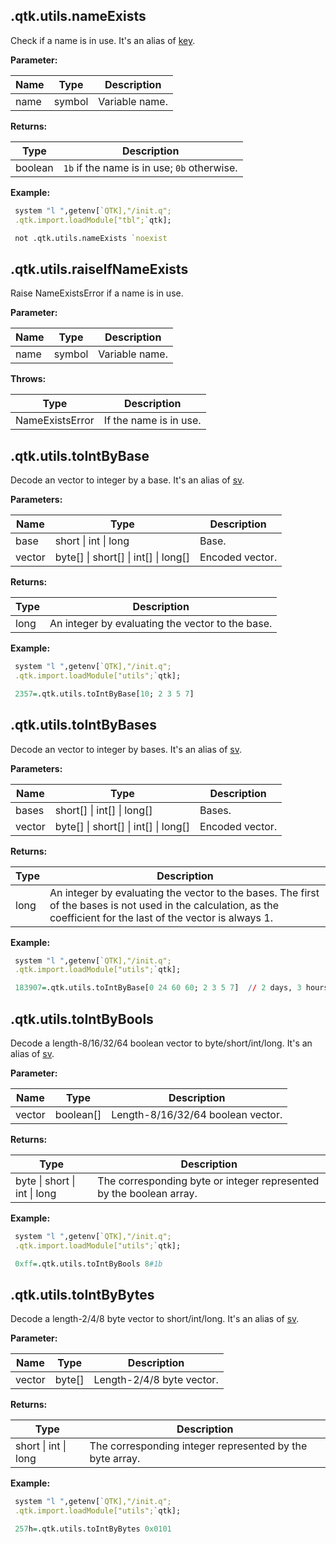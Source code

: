

## .qtk.utils.nameExists

Check if a name is in use.
It's an alias of [key](https://code.kx.com/q/ref/key/#whether-a-name-is-defined).

**Parameter:**

|Name|Type|Description|
|---|---|---|
|name|symbol|Variable name.|

**Returns:**

|Type|Description|
|---|---|
|boolean|`1b` if the name is in use; `0b` otherwise.|

**Example:**

```q
 system "l ",getenv[`QTK],"/init.q";
 .qtk.import.loadModule["tbl";`qtk];

 not .qtk.utils.nameExists `noexist
```

## .qtk.utils.raiseIfNameExists

Raise NameExistsError if a name is in use.

**Parameter:**

|Name|Type|Description|
|---|---|---|
|name|symbol|Variable name.|

**Throws:**

|Type|Description|
|---|---|
|NameExistsError|If the name is in use.|

## .qtk.utils.toIntByBase

Decode an vector to integer by a base.
It's an alias of [sv](https://code.kx.com/q/ref/sv/#decode).

**Parameters:**

|Name|Type|Description|
|---|---|---|
|base|short \| int \| long|Base.|
|vector|byte[] \| short[] \| int[] \| long[]|Encoded vector.|

**Returns:**

|Type|Description|
|---|---|
|long|An integer by evaluating the vector to the base.|

**Example:**

```q
 system "l ",getenv[`QTK],"/init.q";
 .qtk.import.loadModule["utils";`qtk];

 2357=.qtk.utils.toIntByBase[10; 2 3 5 7]
```

## .qtk.utils.toIntByBases

Decode an vector to integer by bases.
It's an alias of [sv](https://code.kx.com/q/ref/sv/#decode).

**Parameters:**

|Name|Type|Description|
|---|---|---|
|bases|short[] \| int[] \| long[]|Bases.|
|vector|byte[] \| short[] \| int[] \| long[]|Encoded vector.|

**Returns:**

|Type|Description|
|---|---|
|long|An integer by evaluating the vector to the bases. The first of the bases is not used in the calculation,  as the coefficient for the last of the vector is always 1.|

**Example:**

```q
 system "l ",getenv[`QTK],"/init.q";
 .qtk.import.loadModule["utils";`qtk];

 183907=.qtk.utils.toIntByBase[0 24 60 60; 2 3 5 7]  // 2 days, 3 hours, 5 minutes, 7 seconds
```

## .qtk.utils.toIntByBools

Decode a length-8/16/32/64 boolean vector to byte/short/int/long.
It's an alias of [sv](https://code.kx.com/q/ref/sv/#decode).

**Parameter:**

|Name|Type|Description|
|---|---|---|
|vector|boolean[]|Length-8/16/32/64 boolean vector.|

**Returns:**

|Type|Description|
|---|---|
|byte \| short \| int \| long|The corresponding byte or integer represented by the boolean array.|

**Example:**

```q
 system "l ",getenv[`QTK],"/init.q";
 .qtk.import.loadModule["utils";`qtk];

 0xff=.qtk.utils.toIntByBools 8#1b
```

## .qtk.utils.toIntByBytes

Decode a length-2/4/8 byte vector to short/int/long.
It's an alias of [sv](https://code.kx.com/q/ref/sv/#decode).

**Parameter:**

|Name|Type|Description|
|---|---|---|
|vector|byte[]|Length-2/4/8 byte vector.|

**Returns:**

|Type|Description|
|---|---|
|short \| int \| long|The corresponding integer represented by the byte array.|

**Example:**

```q
 system "l ",getenv[`QTK],"/init.q";
 .qtk.import.loadModule["utils";`qtk];

 257h=.qtk.utils.toIntByBytes 0x0101
```
